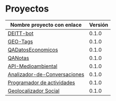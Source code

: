 # Proyectos

| Nombre proyecto con enlace | Versión |
|--------------------------- |---------|
| [DEITT-bot](https://github.com/alvarillo89/DEIIT-bot) | 0.1.0 |
| [GEO-Tags](https://github.com/Miguel-y-Oscar/Geolocalizaciones-de-medios-sociales) | 0.1.0 |
| [QADatosEconomicos](https://github.com/luisbalru/QADatosEconomicos) | 0.1.0 |
| [QANotas](https://github.com/carlos-el/ProyectoCursoTDD-Notas) | 0.1.0 |
| [API-Medioambiental](https://github.com/API-Medioambiental/ProyectoCursoTDD) | 0.1.0 |
| [Analizador-de-Conversaciones](https://github.com/ETSIIT-analyzer/Analizador-de-conversaciones) | 0.1.0 |
| [Programador de actividades](https://github.com/antmordhar/Programador-de-Actividades) | 0.1.0|
 [Geolocalizador Social](https://github.com/mati3/CursoTDD-GeolocalizadorSocial) | 0.1.0|


